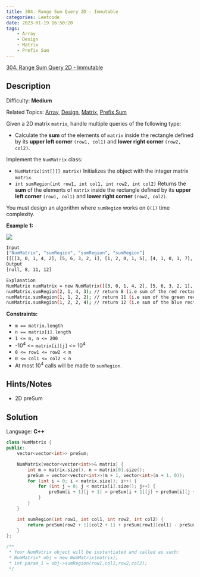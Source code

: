 ```yaml
---
title: 304. Range Sum Query 2D - Immutable
categories: Leetcode
date: 2023-01-19 16:50:20
tags:
    - Array
    - Design
    - Matrix
    - Prefix Sum
---
```


[304\. Range Sum Query 2D - Immutable](https://leetcode.com/problems/range-sum-query-2d-immutable/)

## Description

Difficulty: **Medium**

Related Topics: [Array](https://leetcode.com/tag/array/), [Design](https://leetcode.com/tag/design/), [Matrix](https://leetcode.com/tag/matrix/), [Prefix Sum](https://leetcode.com/tag/prefix-sum/)

Given a 2D matrix `matrix`, handle multiple queries of the following type:

* Calculate the **sum** of the elements of `matrix` inside the rectangle defined by its **upper left corner** `(row1, col1)` and **lower right corner** `(row2, col2)`.

Implement the `NumMatrix` class:

* `NumMatrix(int[][] matrix)` Initializes the object with the integer matrix `matrix`.
* `int sumRegion(int row1, int col1, int row2, int col2)` Returns the **sum** of the elements of `matrix` inside the rectangle defined by its **upper left corner** `(row1, col1)` and **lower right corner** `(row2, col2)`.

You must design an algorithm where `sumRegion` works on `O(1)` time complexity.

**Example 1:**

![](https://assets.leetcode.com/uploads/2021/03/14/sum-grid.jpg)

```bash
Input
["NumMatrix", "sumRegion", "sumRegion", "sumRegion"]
[[[[3, 0, 1, 4, 2], [5, 6, 3, 2, 1], [1, 2, 0, 1, 5], [4, 1, 0, 1, 7], [1, 0, 3, 0, 5]]], [2, 1, 4, 3], [1, 1, 2, 2], [1, 2, 2, 4]]
Output
[null, 8, 11, 12]

Explanation
NumMatrix numMatrix = new NumMatrix([[3, 0, 1, 4, 2], [5, 6, 3, 2, 1], [1, 2, 0, 1, 5], [4, 1, 0, 1, 7], [1, 0, 3, 0, 5]]);
numMatrix.sumRegion(2, 1, 4, 3); // return 8 (i.e sum of the red rectangle)
numMatrix.sumRegion(1, 1, 2, 2); // return 11 (i.e sum of the green rectangle)
numMatrix.sumRegion(1, 2, 2, 4); // return 12 (i.e sum of the blue rectangle)
```

**Constraints:**

* `m == matrix.length`
* `n == matrix[i].length`
* `1 <= m, n <= 200`
* -10<sup>4</sup> <= `matrix[i][j]` <= 10<sup>4</sup>
* `0 <= row1 <= row2 < m`
* `0 <= col1 <= col2 < n`
* At most 10<sup>4</sup> calls will be made to `sumRegion`.

## Hints/Notes

* 2D preSum

## Solution

Language: **C++**

```C++
class NumMatrix {
public:
    vector<vector<int>> preSum;

    NumMatrix(vector<vector<int>>& matrix) {
        int m = matrix.size(), n = matrix[0].size();
        preSum = vector<vector<int>>(m + 1, vector<int>(n + 1, 0));
        for (int i = 0; i < matrix.size(); i++) {
            for (int j = 0; j < matrix[i].size(); j++) {
                preSum[i + 1][j + 1] = preSum[i + 1][j] + preSum[i][j + 1] - preSum[i][j] + matrix[i][j];
            }
        }
    }

    int sumRegion(int row1, int col1, int row2, int col2) {
        return preSum[row2 + 1][col2 + 1] + preSum[row1][col1] - preSum[row1][col2 + 1] - preSum[row2 + 1][col1];
    }
};

/**
 * Your NumMatrix object will be instantiated and called as such:
 * NumMatrix* obj = new NumMatrix(matrix);
 * int param_1 = obj->sumRegion(row1,col1,row2,col2);
 */
```
